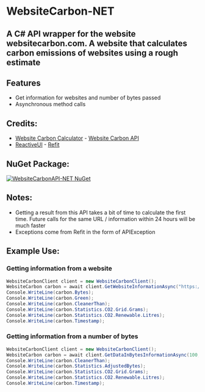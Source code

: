 # WebsiteCarbon-NET
## A C# API wrapper for the website websitecarbon.com. A website that calculates carbon emissions of websites using a rough estimate

## Features
- Get information for websites and number of bytes passed
- Asynchronous method calls

## Credits:
- [Website Carbon Calculator](https://www.websitecarbon.com/) - [Website Carbon API](https://api.websitecarbon.com/)
- [ReactiveUI](https://github.com/reactiveui/) - [Refit](https://github.com/reactiveui/refit)

## NuGet Package:
[![WebsiteCarbonAPI-NET NuGet](https://img.shields.io/nuget/vpre/WebsiteCarbonAPI-NET?label=WebsiteCarbon-NET&style=flat-square)](https://www.nuget.org/packages/WebsiteCarbonAPI-NET)

## Notes:
- Getting a result from this API takes a bit of time to calculate the first time. Future calls for the same URL / information within 24 hours will be much faster
- Exceptions come from Refit in the form of APIException

## Example Use:
### Getting information from a website
```csharp
WebsiteCarbonClient client = new WebsiteCarbonClient();
WebsiteCarbon carbon = await client.GetWebsiteInformationAsync("https://github.com/");
Console.WriteLine(carbon.Bytes);
Console.WriteLine(carbon.Green);
Console.WriteLine(carbon.CleanerThan);
Console.WriteLine(carbon.Statistics.CO2.Grid.Grams);
Console.WriteLine(carbon.Statistics.CO2.Renewable.Litres);
Console.WriteLine(carbon.Timestamp);
```

### Getting information from a number of bytes
```csharp
WebsiteCarbonClient client = new WebsiteCarbonClient();
WebsiteCarbon carbon = await client.GetDataInBytesInformationAsync(100, 1); // 100 is # of bytes, 1 is green status (can be any number, preferably 0 or 1 representing False and True respectively)
Console.WriteLine(carbon.CleanerThan);
Console.WriteLine(carbon.Statistics.AdjustedBytes);
Console.WriteLine(carbon.Statistics.CO2.Grid.Grams);
Console.WriteLine(carbon.Statistics.CO2.Renewable.Litres);
Console.WriteLine(carbon.Timestamp);
```
